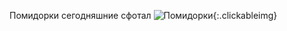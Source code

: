 ---
---
Помидорки сегодняшние сфотал
![Помидорки]({{site.url}}/assets/images/tomatoes.jpg){:.clickableimg}